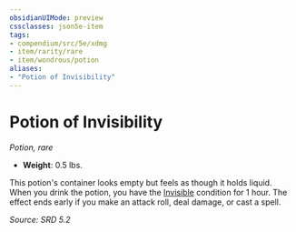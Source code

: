```yaml
---
obsidianUIMode: preview
cssclasses: json5e-item
tags:
- compendium/src/5e/xdmg
- item/rarity/rare
- item/wondrous/potion
aliases: 
- "Potion of Invisibility"
---
```

# Potion of Invisibility
*Potion, rare*  

- **Weight**: 0.5 lbs.

This potion's container looks empty but feels as though it holds liquid. When you drink the potion, you have the [Invisible](conditions.md#Invisible) condition for 1 hour. The effect ends early if you make an attack roll, deal damage, or cast a spell.

*Source: SRD 5.2*